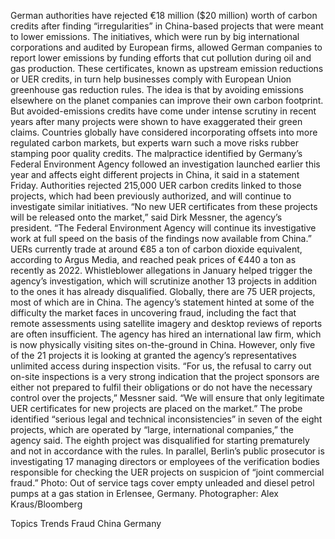 German authorities have rejected €18 million ($20 million) worth of carbon credits after finding “irregularities” in China-based projects that were meant to lower emissions.
The initiatives, which were run by big international corporations and audited by European firms, allowed German companies to report lower emissions by funding efforts that cut pollution during oil and gas production. These certificates, known as upstream emission reductions or UER credits, in turn help businesses comply with European Union greenhouse gas reduction rules. The idea is that by avoiding emissions elsewhere on the planet companies can improve their own carbon footprint.
But avoided-emissions credits have come under intense scrutiny in recent years after many projects were shown to have exaggerated their green claims. Countries globally have considered incorporating offsets into more regulated carbon markets, but experts warn such a move risks rubber stamping poor quality credits.
The malpractice identified by Germany’s Federal Environment Agency followed an investigation launched earlier this year and affects eight different projects in China, it said in a statement Friday. Authorities rejected 215,000 UER carbon credits linked to those projects, which had been previously authorized, and will continue to investigate similar initiatives.
“No new UER certificates from these projects will be released onto the market,” said Dirk Messner, the agency’s president. “The Federal Environment Agency will continue its investigative work at full speed on the basis of the findings now available from China.”
UERs currently trade at around €85 a ton of carbon dioxide equivalent, according to Argus Media, and reached peak prices of €440 a ton as recently as 2022.
Whistleblower allegations in January helped trigger the agency’s investigation, which will scrutinize another 13 projects in addition to the ones it has already disqualified. Globally, there are 75 UER projects, most of which are in China.
The agency’s statement hinted at some of the difficulty the market faces in uncovering fraud, including the fact that remote assessments using satellite imagery and desktop reviews of reports are often insufficient.
The agency has hired an international law firm, which is now physically visiting sites on-the-ground in China. However, only five of the 21 projects it is looking at granted the agency’s representatives unlimited access during inspection visits.
“For us, the refusal to carry out on-site inspections is a very strong indication that the project sponsors are either not prepared to fulfil their obligations or do not have the necessary control over the projects,” Messner said. “We will ensure that only legitimate UER certificates for new projects are placed on the market.”
The probe identified “serious legal and technical inconsistencies” in seven of the eight projects, which are operated by “large, international companies,” the agency said. The eighth project was disqualified for starting prematurely and not in accordance with the rules.
In parallel, Berlin’s public prosecutor is investigating 17 managing directors or employees of the verification bodies responsible for checking the UER projects on suspicion of “joint commercial fraud.”
Photo: Out of service tags cover empty unleaded and diesel petrol pumps at a gas station in Erlensee, Germany. Photographer: Alex Kraus/Bloomberg

Topics
Trends
Fraud
China
Germany
